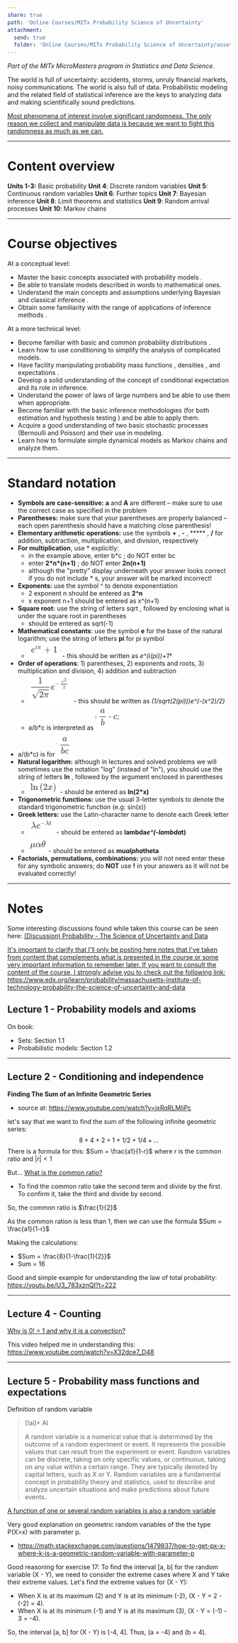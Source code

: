 ```yaml
---
share: true
path: 'Online Courses/MITx Probability Science of Uncertainty'
attachment:
  send: true
  folder: 'Online Courses/MITx Probability Science of Uncertainty/assets'
---
```

_Part of the MITx MicroMasters program in Statistics and Data Science._

The world is full of uncertainty: accidents, storms, unruly financial markets, noisy communications. The world is also full of data. Probabilistic modeling and the related field of statistical inference are the keys to analyzing data and making scientifically sound predictions.

<ins>Most phenomena of interest involve significant randomness. The only reason we collect and manipulate data is because we want to fight this randomness as much as we can.</ins>

---
# Content overview

**Units 1-3:** Basic probability
**Unit 4**: Discrete random variables
**Unit 5**: Continuous random variables
**Unit 6**: Further topics
**Unit 7**: Bayesian inference
**Unit 8**: Limit theorems and statistics
**Unit 9**: Random arrival processes
**Unit 10**: Markov chains

---
# Course objectives

At a conceptual level:
- Master the basic concepts associated with probability models .
- Be able to translate models described in words to mathematical ones.
- Understand the main concepts and assumptions underlying Bayesian and classical inference .
- Obtain some familiarity with the range of applications of inference methods .

At a more technical level:
- Become familiar with basic and common probability distributions .
- Learn how to use conditioning to simplify the analysis of complicated models.
- Have facility manipulating probability mass functions , densities , and expectations .
- Develop a solid understanding of the concept of conditional expectation and its role in inference.
- Understand the power of laws of large numbers and be able to use them when appropriate.
- Become familiar with the basic inference methodologies (for both estimation and hypothesis testing ) and be able to apply them.
- Acquire a good understanding of two basic stochastic processes (Bernoulli and Poisson) and their use in modeling.
- Learn how to formulate simple dynamical models as Markov chains and analyze them.

---
# Standard notation

- **Symbols are case-sensitive:** **a** and **A** are different – make sure to use the correct case as specified in the problem
- **Parentheses:** make sure that your parentheses are properly balanced – each open parenthesis should have a matching close parenthesis!
- **Elementary arithmetic operations:** use the symbols **+** , **-** , ***** , **/** for addition, subtraction, multiplication, and division, respectively
- **For multiplication**, use * explicitly:
	- in the example above, enter b\*c ; do NOT enter bc
	- enter **2\*n\*(n+1)** ; do NOT enter **2n(n+1)**
	- although the "pretty" display underneath your answer looks correct if you do not include * s, your answer will be marked incorrect!
- **Exponents:** use the symbol ^ to denote exponentiation
	- 2 exponent n should be entered as **2^n**
	- x exponent n+1 should be entered as x^(n+1)
- **Square root:** use the string of letters sqrt , followed by enclosing what is under the square root in parentheses
	- should be entered as sqrt(-1)
- **Mathematical constants**: use the symbol **e** for the base of the natural logarithm; use the string of letters **pi** for pi symbol
	- ![](assets/Probability%20-%20The%20Science%20of%20Uncertainty%20and%20Data%20-%20mathematical%20constants.png) - this should be written as **e^(i*(pi))+1**
- **Order of operations**: 1) parentheses, 2) exponents and roots, 3) multiplication and division, 4) addition and subtraction
	- ![](assets/Probability%20-%20The%20Science%20of%20Uncertainty%20and%20Data%20-%20order%20of%20operations.png) - this should be written as **(1/sqrt(2*(pi)))*e^(-(x^2)/2)**
	- a/b*c is interpreted as ![](assets/Probability%20-%20The%20Science%20of%20Uncertainty%20and%20Data%20-%20order%20of%20operations%202.png)
- a/(b\*c) is for  ![](assets/Probability%20-%20The%20Science%20of%20Uncertainty%20and%20Data%20-%20order%20of%20operations%203.png)
- **Natural logarithm:** although in lectures and solved problems we will sometimes use the notation "log" (instead of "ln"), you should use the string of letters **ln** , followed by the argument enclosed in parentheses
	- ![](assets/Probability%20-%20The%20Science%20of%20Uncertainty%20and%20Data%20-%20natural%20logarithm.png) - should be entered as **ln(2*x)**
- **Trigonometric functions:** use the usual 3-letter symbols to denote the standard trigonometric function (e.g: sin(x))
- **Greek letters:** use the Latin-character name to denote each Greek letter
	- ![](assets/Probability%20-%20The%20Science%20of%20Uncertainty%20and%20Data%20-%20greek%20letters.png) - should be entered as **lambda*e^(-lambda*t)**
	- ![](assets/Probability%20-%20The%20Science%20of%20Uncertainty%20and%20Data%20-%20greek%20letters%202.png) - should be entered as **mu*alpha*theta**
- **Factorials, permutations, combinations:** you will not need enter these for any symbolic answers; do **NOT** use **!** in your answers as it will not be evaluated correctly!
---
# Notes

Some interesting discussions found while taken this course can be seen here: [(Discussion) Probability - The Science of Uncertainty and Data]((Discussion)%20Probability%20-%20The%20Science%20of%20Uncertainty%20and%20Data.md)

<ins>It's important to clarify that I'll only be posting here notes that I've taken from content that complements what is presented in the course or some very important information to remember later. If you want to consult the content of the course, I strongly advise you to check out the following link: https://www.edx.org/learn/probability/massachusetts-institute-of-technology-probability-the-science-of-uncertainty-and-data</ins>


## Lecture 1 - Probability models and axioms

On book:
- Sets: Section 1.1
- Probabilistic models: Section 1.2

---
## Lecture 2 - Conditioning and independence

**Finding The Sum of an Infinite Geometric Series**

- source at: https://www.youtube.com/watch?v=jxRqRLMliPc

let's say that we want to find the sum of the following infinite geometric series: $$8+4+2+1+1/2+1/4+...$$
There is a formula for this: $Sum = \frac{a1}{1-r}$ where $r$ is the common ratio and $|r| < 1$

But... <ins>What is the common ratio?</ins>

- To find the common ratio take the second term and divide by the first. To confirm it, take the third and divide by second.

So, the common ratio is $\frac{1}{2}$

As the common ration is less than 1, then we can use the formula $Sum = \frac{a1}{1-r}$

Making the calculations:
- $Sum = \frac{8}{1-\frac{1}{2}}$
- Sum = 16

Good and simple example for understanding the law of total probability: https://youtu.be/U3_783xznQI?t=222

---
## Lecture 4 - Counting

<ins>Why is 0! = 1 and why it is a convection?</ins>

This video helped me in understanding this: https://www.youtube.com/watch?v=X32dce7_D48

---
## Lecture 5 - Probability mass functions and expectations

Definition of random variable
> [!ai]+ AI
>
> A random variable is a numerical value that is determined by the outcome of a random experiment or event. It represents the possible values that can result from the experiment or event. Random variables can be discrete, taking on only specific values, or continuous, taking on any value within a certain range. They are typically denoted by capital letters, such as X or Y. Random variables are a fundamental concept in probability theory and statistics, used to describe and analyze uncertain situations and make predictions about future events.

<ins>A function of one or several random variables is also a random variable</ins>

Very good explanation on geometric random variables of the the type P(X>x) with parameter p.
- https://math.stackexchange.com/questions/1479837/how-to-get-px-x-where-k-is-a-geometric-random-variable-with-parameter-p

Good reasoning for exercise 17:
To find the interval \[a, b] for the random variable \(X - Y\), we need to consider the extreme cases where X and Y take their extreme values.
Let's find the extreme values for \(X - Y\):
- When X is at its maximum (2) and Y is at its minimum (-2), \(X - Y = 2 - (-2) = 4\).
- When X is at its minimum (-1) and Y is at its maximum (3), \(X - Y = (-1) - 3 = -4\).

So, the interval \[a, b] for \(X - Y\) is \[-4, 4]. Thus, \(a = -4\) and \(b = 4\).

